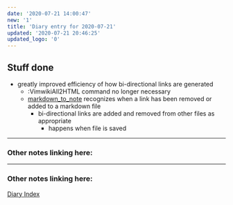 ```yaml
---
date: '2020-07-21 14:00:47'
new: '1'
title: 'Diary entry for 2020-07-21'
updated: '2020-07-21 20:46:25'
updated_logo: '0'
---
```

## Stuff done
* greatly improved efficiency of how bi-directional links are generated
  * :VimwikiAll2HTML command no longer necessary
  * [markdown_to_note](/markdown_to_note) recognizes when a link has been removed
    or added to a markdown file
    * bi-directional links are added and removed from other files as appropriate
      * happens when file is saved


---
### Other notes linking here:

---
### Other notes linking here:

[Diary Index](/diary)
